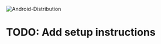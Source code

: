 ![Android-Distribution](https://github.com/bekroz/rn-actions/actions/workflows/distribute-android.yml/badge.svg)


# TODO: Add setup instructions
